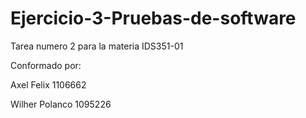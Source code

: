 # Ejercicio-3-Pruebas-de-software
Tarea numero 2 para la materia IDS351-01

Conformado por:

Axel Felix 1106662

Wilher Polanco 1095226
